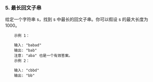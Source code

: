 ### 5. 最长回文子串


给定一个字符串 s，找到 s 中最长的回文子串。你可以假设 s 的最大长度为 1000。

```
    示例 1：
    
    输入: "babad"
    输出: "bab"
    注意: "aba" 也是一个有效答案。
    示例 2：
    
    输入: "cbbd"
    输出: "bb"

```